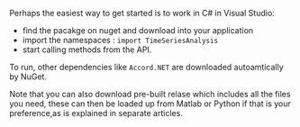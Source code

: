 Perhaps the easiest way to get started is to work in C# in Visual Studio:
- find the pacakge on nuget and download into your application
- import the namespaces : ``import TimeSeriesAnalysis``
- start calling methods from the API.

To run, other dependencies like ``Accord.NET`` are downloaded autoamtically by NuGet.

Note that you can also download pre-built relase which includes all the files you need, 
these can then be loaded up from Matlab or Python if that is your preference,as is explained in separate articles.
